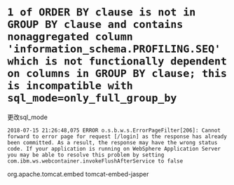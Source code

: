 # `1 of ORDER BY clause is not in GROUP BY clause and contains nonaggregated column 'information_schema.PROFILING.SEQ' which is not functionally dependent on columns in GROUP BY clause; this is incompatible with sql_mode=only_full_group_by`

更改sql_mode

`2018-07-15 21:26:48,075 ERROR o.s.b.w.s.ErrorPageFilter[206]: Cannot forward to error page for request [/login] as the response has already been committed. As a result, the response may have the wrong status code. If your application is running on WebSphere Application Server you may be able to resolve this problem by setting com.ibm.ws.webcontainer.invokeFlushAfterService to false`

  <dependency>
		<groupId>org.apache.tomcat.embed</groupId>
		<artifactId>tomcat-embed-jasper</artifactId>
		<!--<scope>provided</scope>-->
  </dependency> 
